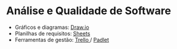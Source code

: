 # Análise e Qualidade de Software
* Gráficos e diagramas: <a href="https://draw.io"> Draw.io </a>
* Planilhas de requisitos: <a href="https://docs.google.com/spreadsheets/d/1Z1btUaRtEoieIhxY7WcEqdLS37WzPUqWvFlAMKB_gFE/edit?usp=sharing"> Sheets </a>
* Ferramentas de gestão: <a href="https://trello.com/"> Trello </a> / <a href="https://padlet.com/"> Padlet </a> 

<!--

padlet: padlet.com/paulodonini/aeq
jogo: kahoot.it
-->

